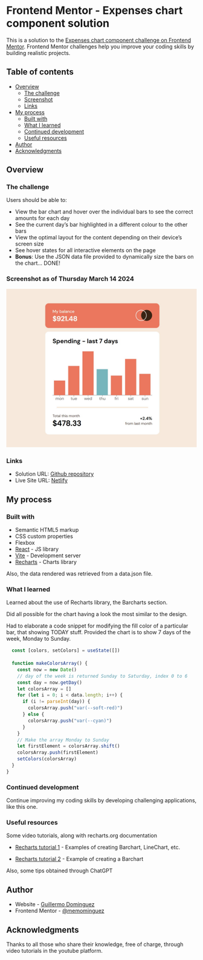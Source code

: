 # Frontend Mentor - Expenses chart component solution

This is a solution to the [Expenses chart component challenge on Frontend Mentor](https://www.frontendmentor.io/challenges/expenses-chart-component-e7yJBUdjwt). Frontend Mentor challenges help you improve your coding skills by building realistic projects. 

## Table of contents

- [Overview](#overview)
  - [The challenge](#the-challenge)
  - [Screenshot](#screenshot)
  - [Links](#links)
- [My process](#my-process)
  - [Built with](#built-with)
  - [What I learned](#what-i-learned)
  - [Continued development](#continued-development)
  - [Useful resources](#useful-resources)
- [Author](#author)
- [Acknowledgments](#acknowledgments)


## Overview

### The challenge

Users should be able to:

- View the bar chart and hover over the individual bars to see the correct amounts for each day
- See the current day’s bar highlighted in a different colour to the other bars
- View the optimal layout for the content depending on their device’s screen size
- See hover states for all interactive elements on the page
- **Bonus**: Use the JSON data file provided to dynamically size the bars on the chart... DONE!

### Screenshot as of Thursday March 14 2024

![](./src/assets/images/Screenshot.jpg)


### Links


- Solution URL:  [Github repository](https://github.com/memominguez/expenses-chart)
- Live Site URL:  [Netlify](https://expenses-chart-recharts.netlify.app)


## My process

### Built with

- Semantic HTML5 markup
- CSS custom properties
- Flexbox
- [React](https://reactjs.org/) - JS library
- [Vite](https://vitejs.dev/) - Development server
- [Recharts](https://recharts.org/en-US) - Charts library

Also, the data rendered was retrieved from a data.json file.

### What I learned

Learned about the use of Recharts library, the Barcharts section. 

Did all possible for the chart having a look the most similar to the design.

Had to elaborate a code snippet for modifying the fill color of a particular bar, that showing TODAY stuff. Provided the chart is to show 7 days of the week, Monday to Sunday. 

```js
  const [colors, setColors] = useState([])

  function makeColorsArray() {
    const now = new Date()
    // day of the week is returned Sunday to Saturday, index 0 to 6
    const day = now.getDay()
    let colorsArray = []
    for (let i = 0; i < data.length; i++) {
      if (i != parseInt(day)) {
        colorsArray.push("var(--soft-red)")
      } else {
        colorsArray.push("var(--cyan)")
      }
    }
    // Make the array Monday to Sunday
    let firstElement = colorsArray.shift()
    colorsArray.push(firstElement)
    setColors(colorsArray)
  }  
}
```


### Continued development


Continue improving my coding skills by developing challenging applications, like this one.


### Useful resources

Some video tutorials, along with recharts.org documentation

- [Recharts tutorial 1]( https://www.youtube.com/watch?v=xl5XZsOTvzY) - Examples of creating Barchart, LineChart, etc.


- [Recharts tutorial 2]( https://www.youtube.com/watch?v=62gi6foGycA) - Example of creating a Barchart


Also, some tips obtained through ChatGPT


## Author


- Website - [Guillermo Dominguez](https://gdominguez-portfolio.netlify.app)
- Frontend Mentor - [@memominguez](https://www.frontendmentor.io/profile/memominguez)


## Acknowledgments


Thanks to all those who share their knowledge, free of charge, through video tutorials in the youtube platform.
 

